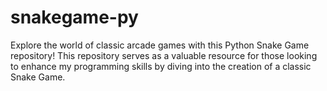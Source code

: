 # snakegame-py
Explore the world of classic arcade games with this Python Snake Game repository! This repository serves as a valuable resource for those looking to enhance my programming skills by diving into the creation of a classic Snake Game.
